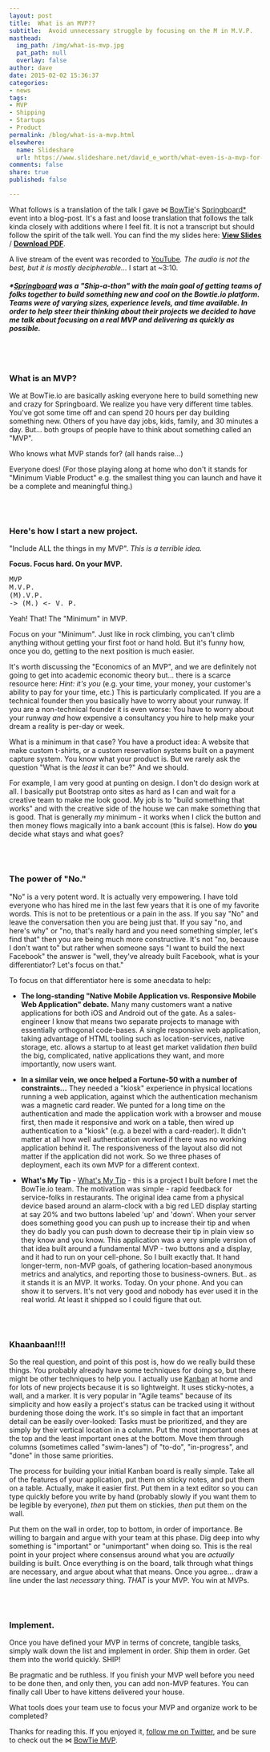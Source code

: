 ```yaml
---
layout: post
title:  What is an MVP??
subtitle:  Avoid unnecessary struggle by focusing on the M in M.V.P.
masthead:
  img_path: /img/what-is-mvp.jpg
  pat_path: null
  overlay: false
author: dave
date: 2015-02-02 15:36:37
categories:
- news
tags:
- MVP
- Shipping
- Startups
- Product
permalink: /blog/what-is-a-mvp.html
elsewhere:
  name: Slideshare
  url: https://www.slideshare.net/david_e_worth/what-even-is-a-mvp-for-bowtie-springboard
comments: false
share: true
published: false

---
```


What follows is a translation of the talk I gave ⋈ [BowTie](https://bowtie.io)'s [Springboard*](https://springboard.bowtied.io) event into a blog-post. It's a fast and loose translation that follows the talk kinda closely with additions where I feel fit. It is not a transcript but should follow the spirit of the talk well. You can find the my slides here: [**View Slides**](https://www.slideshare.net/david_e_worth/what-even-is-a-mvp-for-bowtie-springboard) / [**Download PDF**](https://springboard.bowtied.io/slides/Bowtie-Springboard-Presentation-David-Worth.pdf).

A live stream of the event was recorded to [YouTube](https://www.youtube.com/watch?v=wYPIYfhhvUo "A-100 Live Feed")_. The audio is not the best, but it is mostly decipherable…_ I start at ~3:10.

##### _*[Springboard](https://springboard.bowtied.io) was a "Ship-a-thon" with the main goal of getting teams of folks together to build something new and cool on the Bowtie.io platform. Teams were of varying sizes, experience levels, and time available. In order to help steer their thinking about their projects we decided to have me talk about focusing on a real MVP and delivering as quickly as possible._
<br><br>

### What is an MVP?

We at BowTie.io are basically asking everyone here to build something new and crazy for Springboard. We realize you have very different time tables. You've got some time off and can spend 20 hours per day building something new. Others of you have day jobs, kids, family, and 30 minutes a day. But... both groups of people have to think about something called an "MVP".

Who knows what MVP stands for? (all hands raise...)

Everyone does! (For those playing along at home who don't it stands for "Minimum Viable Product" e.g. the smallest thing you can launch and have it be a complete and meaningful thing.)

<br><br>

### Here's how I start a new project.

"Include ALL the things in my MVP". _This is a terrible idea._

**Focus. Focus hard. On your MVP.**

<pre>MVP
M.V.P.
(M).V.P.
-> (M.) <- V. P.</pre>

Yeah! That! The "Minimum" in MVP.

Focus on your "Minimum". Just like in rock climbing, you can't climb anything without getting your first foot or hand hold. But it's funny how, once you do, getting to the next position is much easier.

It's worth discussing the "Economics of an MVP", and we are definitely not going to get into academic economic theory but... there is a scarce resource here: _Hint: it's you_ (e.g. your time, your money, your customer's ability to pay for your time, etc.) This is particularly complicated. If you are a technical founder then you basically have to worry about your runway. If you are a non-technical founder it is even worse: You have to worry about your runway _and_ how expensive a consultancy you hire to help make your dream a reality is per-day or week.

What is a minimum in that case? You have a product idea: A website that make custom t-shirts, or a custom reservation systems built on a payment capture system. You know what your product is. But we rarely ask the question "What is the _least_ it can be?" And we should.

For example, I am very good at punting on design. I don't do design work at all. I basically put Bootstrap onto sites as hard as I can and wait for a creative team to make me look good. My job is to "build something that works" and with the creative side of the house we can make something that is good. That is generally _my_ minimum - it works when I click the button and then money flows magically into a bank account (this is false). How do **you** decide what stays and what goes?

<br><br>

### The power of "No."

"No" is a very potent word. It is actually very empowering. I have told everyone who has hired me in the last few years that it is one of my favorite words. This is not to be pretentious or a pain in the ass. If you say "No" and leave the conversation then you are being just that. If you say "no, and here's why" or "no, that's really hard and you need something simpler, let's find that" then you are being much more constructive. It's not "no, because I don't want to" but rather when someone says "I want to build the next Facebook" the answer is "well, they've already built Facebook, what is your differentiator? Let's focus on that."

To focus on that differentiator here is some anecdata to help:

*   **The long-standing "Native Mobile Application vs. Responsive Mobile Web Application" debate.** Many many customers want a native applications for both iOS and Android out of the gate. As a sales-engineer I know that means two separate projects to manage with essentially orthogonal code-bases. A single responsive web application, taking advantage of HTML tooling such as location-services, native storage, etc. allows a startup to at least get market validation _then_ build the big, complicated, native applications they want, and more importantly, now users want.

*   **In a similar vein, we once helped a Fortune-50 with a number of constraints...** They needed a "kiosk" experience in physical locations running a web application, against which the authentication mechanism was a magnetic card reader. We punted for a long time on the authentication and made the application work with a browser and mouse first, then made it responsive and work on a table, then wired up authentication to a "kiosk" (e.g. a bezel with a card-reader). It didn't matter at all how well authentication worked if there was no working application behind it. The responsiveness of the layout also did not matter if the application did not work. So we three phases of deployment, each its own MVP for a different context.

*   **What's My Tip** - [What's My Tip](//whatsmytip.bowtied.io) - this is a project I built before I met the BowTie.io team. The motivation was simple - rapid feedback for service-folks in restaurants. The original idea came from a physical device based around an alarm-clock with a big red LED display starting at say 20% and two buttons labeled 'up' and 'down'. When your server does something good you can push up to increase their tip and when they do badly you can push down to decrease their tip in plain view so they know and you know. This application was a very simple version of that idea built around a fundamental MVP - two buttons and a display, and it had to run on your cell-phone. So I built exactly that. It hand longer-term, non-MVP goals, of gathering location-based anonymous metrics and analytics, and reporting those to business-owners. But.. as it stands it is an MVP. It works. Today. On your phone. And you can show it to servers. It's not very good and nobody has ever used it in the real world. At least it shipped so I could figure that out.

<br><br>

### Khaanbaan!!!!

So the real question, and point of this post is, how do we really build these things. You probably already have some techniques for doing so, but there might be other techniques to help you. I actually use [Kanban](https://en.wikipedia.org/wiki/Kanban) at home and for lots of new projects because it is so lightweight. It uses sticky-notes, a wall, and a marker. It is very popular in "Agile teams" because of its simplicity and how easily a project's status can be tracked using it without burdening those doing the work. It's so simple in fact that an important detail can be easily over-looked: Tasks must be prioritized, and they are simply by their vertical location in a column. Put the most important ones at the top and the least important ones at the bottom. Move them through columns (sometimes called "swim-lanes") of "to-do", "in-progress", and "done" in those same priorities.

The process for building your initial Kanban board is really simple. Take all of the features of your application, put them on sticky notes, and put them on a table. Actually, make it easier first. Put them in a text editor so you can type quickly before you write by hand (probably slowly if you want them to be legible by everyone), _then_ put them on stickies, _then_ put them on the wall.

Put them on the wall in order, top to bottom, in order of importance. Be willing to bargain and argue with your team at this phase. Dig deep into why something is "important" or "unimportant" when doing so. This is the real point in your project where consensus around what you are _actually_ building is built. Once everything is on the board, talk through what things are necessary, and argue about what that means. Once you agree... draw a line under the last _necessary_ thing. _THAT_ is your MVP. You win at MVPs.

<br><br>

### Implement.

Once you have defined your MVP in terms of concrete, tangible tasks, simply walk down the list and implement in order. Ship them in order. Get them into the world quickly. SHIP!

Be pragmatic and be ruthless. If you finish your MVP well before you need to be done then, and only then, you can add non-MVP features. You can finally call Uber to have kittens delivered your house.

What tools does your team use to focus your MVP and organize work to be completed?

Thanks for reading this. If you enjoyed it, [follow me on Twitter](https://twitter.com/david_e_worth), and be sure to check out the ⋈ [BowTie MVP](https://bowtie.io/#signup).
